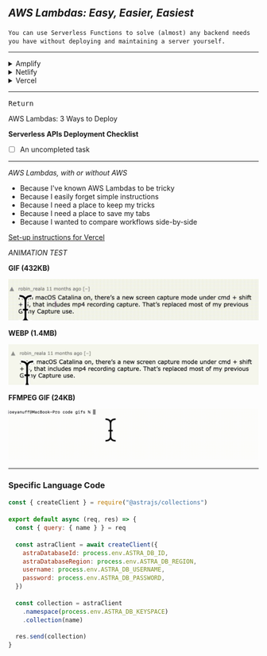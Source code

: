 ## *AWS Lambdas: Easy, Easier, Easiest* ##

`You can use Serverless Functions to solve (almost) any backend needs you have without deploying and maintaining a server yourself.`

- - -

<details>
  <summary>Amplify</summary>

[Set-up instructions for Amplify](amplify/README.md)
  </details>

<details>
  <summary>Netlify</summary>

[Set-up instructions for Netlify](netlify/README.md)
</details>

<details>
  <summary>Vercel</summary>

  [Set-up instructions for Vercel](vercel/README.md)
</details>

- - -


<kbd>Return</kbd>

AWS Lambdas: 3 Ways to Deploy

**Serverless APIs Deployment Checklist**

- [ ] An uncompleted task

---

*AWS Lambdas, with or without AWS*

* Because I've known AWS Lambdas to be tricky
* Because I easily forget simple instructions
* Because I need a place to keep my tricks
* Because I need a place to save my tabs
* Because I wanted to compare workflows side-by-side



[Set-up instructions for Vercel](vercel/README.md)



*ANIMATION TEST*

**GIF (432KB)**

![gif of selectiont](assets/selection.gif)

**WEBP (1.4MB)**

![webp of selection](assets/selected.webp)


**FFMPEG GIF (24KB)**

![gif of selectiont](assets/ls.gif)

---

### Specific Language Code ###


```javascript
const { createClient } = require("@astrajs/collections")

export default async (req, res) => {
  const { query: { name } } = req

  const astraClient = await createClient({
    astraDatabaseId: process.env.ASTRA_DB_ID,
    astraDatabaseRegion: process.env.ASTRA_DB_REGION,
    username: process.env.ASTRA_DB_USERNAME,
    password: process.env.ASTRA_DB_PASSWORD,
  })

  const collection = astraClient
    .namespace(process.env.ASTRA_DB_KEYSPACE)
    .collection(name)

  res.send(collection)
}
```
